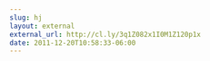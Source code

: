 ```yaml
---
slug: hj
layout: external
external_url: http://cl.ly/3q1Z082x1I0M1Z120p1x
date: 2011-12-20T10:58:33-06:00
---
```

